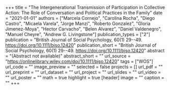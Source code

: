 +++
title = "The Intergenerational Transmission of Participation in Collective Action: The Role of Conversation and Political Practices in the Family"
date = "2021-01-01"
authors = ["Marcela Cornejo", "Carolina Rocha", "Diego Castro", "Micaela Varela", "Jorge Manzi", "Roberto Gonzalez", "Gloria Jimenez-Moya", "Hector Carvacho", "Belen Alvarez", "Daniel Valdenegro", "Manuel Cheyre", "Andrew G. Livingstone"]
publication_types = ["2"]
publication = "British Journal of Social Psychology, 60(1) 29--49. https://doi.org/10.1111/bjso.12420"
publication_short = "British Journal of Social Psychology, 60(1) 29--49. https://doi.org/10.1111/bjso.12420"
abstract = "(Abstract not available)"
abstract_short = ""
url_source = "https://onlinelibrary.wiley.com/doi/10.1111/bjso.12420"
tags = ["WOS"]
url_code = ""
image_preview = ""
selected = false
projects = []
url_pdf = ""
url_preprint = ""
url_dataset = ""
url_project = ""
url_slides = ""
url_video = ""
url_poster = ""
math = true
highlight = true
[header]
image = ""
caption = ""
+++
